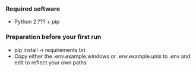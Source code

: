### Required software
- Python 2.??? + pip


### Preparation before your first run
- pip install -r requirements.txt
- Copy either the .env.example.windows or .env.example.unix to .env and edit to reflect your own paths


